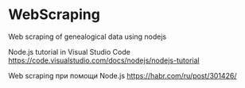 # WebScraping
Web scraping of genealogical data using nodejs

Node.js tutorial in Visual Studio Code https://code.visualstudio.com/docs/nodejs/nodejs-tutorial

Web scraping при помощи Node.js https://habr.com/ru/post/301426/

